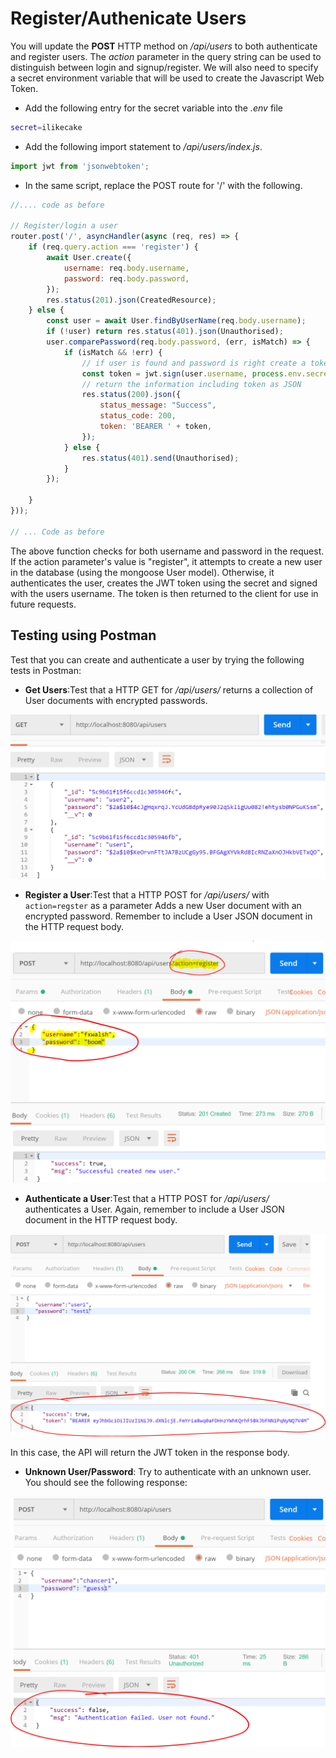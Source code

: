 # Register/Authenicate Users

You will update the **POST** HTTP method on */api/users* to both authenticate and register users. The *action* parameter in the query string can be used to distinguish between login and signup/register. We will also need to specify a secret environment variable that will be used to create the Javascript Web Token.

+ Add the following entry for the secret variable into the *.env* file

~~~bash
secret=ilikecake
~~~

+ Add the following import statement to */api/users/index.js*.

~~~javascript
import jwt from 'jsonwebtoken';
~~~

+ In the same script, replace the POST route for '/' with the following.

~~~javascript
//.... code as before

// Register/login a user
router.post('/', asyncHandler(async (req, res) => {
    if (req.query.action === 'register') {
        await User.create({
            username: req.body.username,
            password: req.body.password,
        });
        res.status(201).json(CreatedResource);
    } else {
        const user = await User.findByUserName(req.body.username);
        if (!user) return res.status(401).json(Unauthorised);
        user.comparePassword(req.body.password, (err, isMatch) => {
            if (isMatch && !err) {
                // if user is found and password is right create a token
                const token = jwt.sign(user.username, process.env.secret);
                // return the information including token as JSON
                res.status(200).json({
                    status_message: "Success",
                    status_code: 200,
                    token: 'BEARER ' + token,
                });
            } else {
                res.status(401).send(Unauthorised);
            }
        });

    }
}));

// ... Code as before
~~~

The above function checks for both username and password in the request. If the action parameter's value is "register", it attempts to create a new user in the database (using the mongoose User model). Otherwise, it authenticates the user, creates the JWT token using the secret and signed with the users username.
The token is then returned to the client for use in future requests.

## Testing using Postman

Test that you can create and authenticate a user by trying the following tests in Postman:

+ **Get Users**:Test that a HTTP GET for */api/users/* returns a collection of User documents with encrypted passwords.

![Get Users](./img/user1.png)

+ **Register a User**:Test that a HTTP POST for */api/users/* with ``action=regster`` as a parameter Adds a new User document with an encrypted password. Remember to include a User JSON document in the HTTP request body.

![Register a New User](./img/user2.png)

+ **Authenticate a User**:Test that a HTTP POST for */api/users/* authenticates a User. Again, remember to include a User JSON document in the HTTP request body.

![Authenticate a New User](./img/user3.png)

In this case, the API will return the JWT token in the response body.

+ **Unknown User/Password**: Try to authenticate with an unknown user. You should see the following response:

![Unknown User](./img/user4.png)